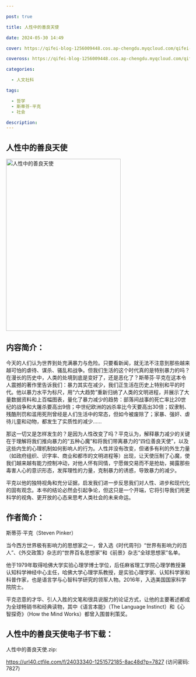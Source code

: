 ```yaml
---

post: true

title: 人性中的善良天使

date: 2024-05-30 14:49

cover: https://qifei-blog-1256009448.cos.ap-chengdu.myqcloud.com/qifei-blog/s33313056.jpg

coveross: https://qifei-blog-1256009448.cos.ap-chengdu.myqcloud.com/qifei-blog/s33313056.jpg

categories:

  - 人文社科

tags:

  - 哲学
  - 斯蒂芬·平克
  - 社会

description:
---
```


## 人性中的善良天使

<img alt="人性中的善良天使" class="aligncenter loading" data-was-processed="true" decoding="async" fetchpriority="high" height="471" src="https://qifei-blog-1256009448.cos.ap-chengdu.myqcloud.com/qifei-blog/s33313056.jpg" style="cursor: zoom-in;" width="314"/>

## 内容简介：

今天的人们认为世界到处充满暴力与危险。只要看新闻，就无法不注意到那些越来越可怕的虐待、谋杀、骚乱和战争。但我们生活的这个时代真的是特别暴力的吗？在漫长的历史中，人类的处境到底是变好了，还是恶化了？斯蒂芬·平克在这本令人震撼的著作里告诉我们：暴力其实在减少，我们正生活在历史上特别和平的时代。他以暴力水平为标尺，用“六大趋势”重新归纳了人类的文明进程，并展示了大量数据资料和上百幅图表，量化了暴力减少的趋势：部落间战事的死亡率比20世纪的战争和大屠杀要高出9倍；中世纪欧洲的凶杀率比今天要高出30倍；奴隶制、残酷刑罚和滥用死刑曾经是人们生活中的常态，但如今被废除了；家暴、强奸、虐待儿童和动物，都发生了实质性的减少……

那这一切又是怎样发生的？是因为人性改变了吗？平克认为，解释暴力减少的关键在于理解将我们推向暴力的“五种心魔”和将我们带离暴力的“四位善良天使”，以及这些内生的心理机制如何影响人的行为。人性并没有改变，但诸多有利的外生力量（如政府组织、识字率、商业和都市的文明进程等）出现，让天使压制了心魔，使我们越来越有能力控制冲动，对他人怀有同情，宁愿做交易而不是抢劫，揭露那些毒害人心的意识形态，发挥理性的力量，克制暴力的诱惑，导致暴力的减少。

平克以他的独特视角和充分证据，启发我们进一步反思我们对人性、进步和现代化的固有观念。本书的结论必然会引起争论，但这只是一个开端，它将引导我们用更科学的视角、更开放的心态来思考人类社会的未来命运。

## 作者简介：

斯蒂芬·平克（Steven Pinker）

当今西方世界极有影响力的思想家之一，曾入选《时代周刊》“世界有影响力的百人”、《外交政策》杂志的“世界百名思想家”和《前景》杂志“全球思想家”名单。

他于1979年取得哈佛大学实验心理学博士学位，后任麻省理工学院心理学教授兼认知科学神经中心主任，哈佛大学心理学系教授，是实验心理学家、认知科学家和科普作家，也是语言学与心智科学研究的领军人物。2016年，入选美国国家科学院院士。

平克恣意的才华、引人入胜的文笔和很具说服力的论证方式，让他的主要著述都成为全球畅销书和经典读物，其中《语言本能》（The Language Instinct）和《心智探奇》（How the Mind Works）都曾入围普利策奖。

## 人性中的善良天使电子书下载：

人性中的善良天使.zip: 

https://url40.ctfile.com/f/24033340-1251572185-8ac48d?p=7827 (访问密码: 7827)
